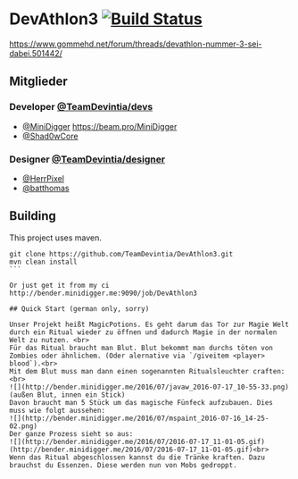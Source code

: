 # DevAthlon3 [![Build Status](http://bender.minidigger.me:9090/job/DevAthlon3/badge/icon)](http://bender.minidigger.me:9090/job/DevAthlon3/)
https://www.gommehd.net/forum/threads/devathlon-nummer-3-sei-dabei.501442/

## Mitglieder

### Developer [@TeamDevintia/devs](https://github.com/orgs/TeamDevintia/teams/devs)

* [@MiniDigger](https://github.com/MiniDigger) https://beam.pro/MiniDigger
* [@Shad0wCore](https://github.com/Shad0wCore)

### Designer [@TeamDevintia/designer](https://github.com/orgs/TeamDevintia/teams/designer)

* [@HerrPixel](https://github.com/HerrPixel)
* [@batthomas](https://github.com/batthomas)


## Building

This project uses maven. 

````
git clone https://github.com/TeamDevintia/DevAthlon3.git
mvn clean install
```

Or just get it from my ci http://bender.minidigger.me:9090/job/DevAthlon3

## Quick Start (german only, sorry)

Unser Projekt heißt MagicPotions. Es geht darum das Tor zur Magie Welt durch ein Ritual wieder zu öffnen und dadurch Magie in der normalen Welt zu nutzen. <br>
Für das Ritual braucht man Blut. Blut bekommt man durchs töten von Zombies oder ähnlichem. (Oder alernative via `/giveitem <player> blood`).<br>
Mit dem Blut muss man dann einen sogenannten Ritualsleuchter craften:<br>
![](http://bender.minidigger.me/2016/07/javaw_2016-07-17_10-55-33.png)
(außen Blut, innen ein Stick)
Davon braucht man 5 Stück um das magische Fünfeck aufzubauen. Dies muss wie folgt aussehen:
![](http://bender.minidigger.me/2016/07/mspaint_2016-07-16_14-25-02.png)
Der ganze Prozess sieht so aus:
![](http://bender.minidigger.me/2016/07/2016-07-17_11-01-05.gif)
(http://bender.minidigger.me/2016/07/2016-07-17_11-01-05.gif)<br>
Wenn das Ritual abgeschlossen kannst du die Tränke kraften. Dazu brauchst du Essenzen. Diese werden nun von Mobs gedroppt. 

